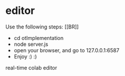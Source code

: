 editor
======

Use the following steps:
[[BR]]
* cd otImplementation
* node server.js
* open your browser, and go to 127.0.0.1:6587
* Enjoy :) :)

real-time colab editor
